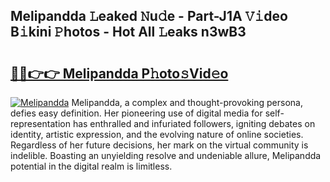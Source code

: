 ## Melipandda 𝙻eaked 𝙽u𝚍e - Part-J1A 𝚅𝚒deo B𝚒kini 𝙿hotos - Hot All 𝙻eaks n3wB3

# <h2><a href="http://ld44igc.urlbe.top/?page=Melipandda">🔗🔗👉👉 Melipandda P𝚑oto𝚜Vid𝚎o</a></h2>

[![Melipandda](https://i.imgur.com/eBuTRDB.gif)](http://ld44igc.urlbe.top/?page=Melipandda)
Melipandda, a complex and thought-provoking persona, defies easy definition. Her pioneering use of digital media for self-representation has enthralled and infuriated followers, igniting debates on identity, artistic expression, and the evolving nature of online societies. Regardless of her future decisions, her mark on the virtual community is indelible. Boasting an unyielding resolve and undeniable allure, Melipandda potential in the digital realm is limitless.
